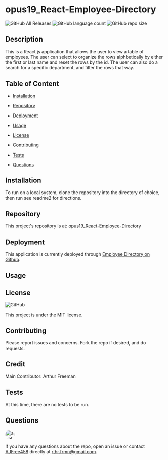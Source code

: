 # opus19_React-Employee-Directory

![GitHub All Releases](https://img.shields.io/github/languages/top/AJFree458/opus19_React-Employee-Directory) ![GitHub language count](https://img.shields.io/github/languages/count/AJFree458/opus19_React-Employee-Directory) ![GitHub repo size](https://img.shields.io/github/repo-size/AJFree458/opus19_React-Employee-Directory)

## Description

This is a React.js application that allows the user to view a table of employees. The user can select to organize the rows alphbetically by either the first or last name and reset the rows by the id. The user can also do a search for a specific department, and filter the rows that way.

## Table of Content

* [Installation](#installation)

* [Repository](#repository)

* [Deployment](#deployment)

* [Usage](#usage)

* [License](#license)

* [Contributing](#contributing)

* [Tests](#tests)

* [Questions](#questions)

## Installation

To run on a local system, clone the repository into the directory of choice, then run see readme2 for directions.

## Repository

This project's repository is at: [opus19_React-Employee-Directory](https://github.com/AJFree458/opus19_React-Employee-Directory)

## Deployment

This application is currently deployed through [Employee Directory on Github](https://ajfree458.github.io/opus19_React-Employee-Directory/).

## Usage



## License

![GitHub](https://img.shields.io/github/license/AJFree458/opus19_React-Employee-Directory)

This project is under the MIT license.

## Contributing

Please report issues and concerns. Fork the repo if desired, and do requests.

## Credit

Main Contributor: Arthur Freeman

## Tests

At this time, there are no tests to be run.

## Questions

<img src="https://avatars3.githubusercontent.com/u/59231957?v=4" alt="avatar" style="border-radius: 16px" width="30" />

If you have any questions about the repo, open an issue or contact [AJFree458](https://api.github.com/users/AJFree458) directly at rthr.frmn@gmail.com.